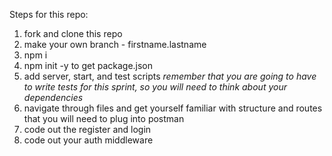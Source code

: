 Steps for this repo: 

1. fork and clone this repo
2. make your own branch - firstname.lastname
3. npm i 
4. npm init -y to get package.json
5. add server, start, and test scripts 
*remember that you are going to have to write tests for this sprint, so you will need to think about your dependencies*
6. navigate through files and get yourself familiar with structure and routes that you will need to plug into postman
7. code out the register and login 
8. code out your auth middleware 
